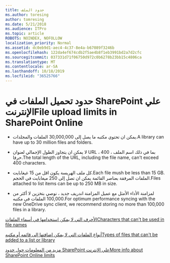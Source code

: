 ```yaml
---
title: حدود الملف
ms.author: toresing
author: tomresing
ms.date: 5/21/2018
ms.audience: ITPro
ms.topic: article
ROBOTS: NOINDEX, NOFOLLOW
localization_priority: Normal
ms.assetid: dc0eb9d1-aec4-4c37-8e4a-b67089f3246b
ms.openlocfilehash: 122da4ef674cdb2f5ae4b8f1eb3991bd2a7d2cfc
ms.sourcegitcommit: 037331d71f06750d972c0b6278b23bb15c4806ca
ms.translationtype: MT
ms.contentlocale: ar-SA
ms.lasthandoff: 10/18/2019
ms.locfileid: "36525766"
---
```

# <a name="file-upload-limits-in-sharepoint-online"></a><span data-ttu-id="aa884-102">حدود تحميل الملفات في SharePoint علي الإنترنت</span><span class="sxs-lookup"><span data-stu-id="aa884-102">File upload limits in SharePoint Online</span></span>

- <span data-ttu-id="aa884-103">يمكن ان تحتوي مكتبه ما يصل إلى 30,000,000 الملفات والمجلدات.</span><span class="sxs-lookup"><span data-stu-id="aa884-103">A library can have up to 30 million files and folders.</span></span>
    
- <span data-ttu-id="aa884-104">لا يمكن ان يتجاوز الطول الإجمالي لعنوان URL ، بما في ذلك اسم الملف ، 400 حرفا.</span><span class="sxs-lookup"><span data-stu-id="aa884-104">The total length of the URL, including the file name, can't exceed 400 characters.</span></span>
    
- <span data-ttu-id="aa884-105">كل ملف الهريسة يكون اقل من 15 غيغابايت.</span><span class="sxs-lookup"><span data-stu-id="aa884-105">Each file mush be less than 15 GB.</span></span> <span data-ttu-id="aa884-106">الملفات المرفقة بعناصر القائمة يمكن ان تصل إلى 250 ميغابايت في الحجم.</span><span class="sxs-lookup"><span data-stu-id="aa884-106">Files attached to list items can be up to 250 MB in size.</span></span>
    
- <span data-ttu-id="aa884-107">لمزامنة الأداء الأمثل مع عميل المزامنة اندريف جديد ، نوصي بتخزين لا أكثر من 100,000 الملفات في مكتبه.</span><span class="sxs-lookup"><span data-stu-id="aa884-107">For optimum performance syncing with the new OneDrive sync client, we recommend storing no more than 100,000 files in a library.</span></span> 
    
[<span data-ttu-id="aa884-108">الأحرف التي لا يمكن استخدامها في أسماء الملفات</span><span class="sxs-lookup"><span data-stu-id="aa884-108">Characters that can't be used in file names</span></span>](https://go.microsoft.com/fwlink/?linkid=866430)
  
[<span data-ttu-id="aa884-109">أنواع الملفات التي لا يمكن اضافتها إلى قائمه أو مكتبه</span><span class="sxs-lookup"><span data-stu-id="aa884-109">Types of files that can't be added to a list or library</span></span>](https://go.microsoft.com/fwlink/?linkid=273757)
  
[<span data-ttu-id="aa884-110">مزيد من المعلومات حول حدود SharePoint علي الإنترنت</span><span class="sxs-lookup"><span data-stu-id="aa884-110">More info about SharePoint Online limits</span></span>](https://go.microsoft.com/fwlink/?linkid=271273)
  

